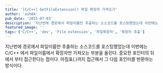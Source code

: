 ```yaml
---
title: '[C/C++] GetFileExtension() 파일 확장자 가져오기'
author: 'ash84'
pub_date: '2015-07-03'
description: '지난번에 경로에서 파일이름만 추출하는 소스코드를 포스팅했었는데 이번에는 C/C++ 에서 파일이름에서 확장자만 가져오는 부분을 올린다. 중요한 포인터의 뒤에서 부터 접근한다는 점이다. 마침표(.)까지 접근해서 그 다음 포인터를 반환하는 방식이다.'
featured_image: ''
tags: ['C/C++', 'dev', 'File extension', '파일확장자', '확장자 추출']
---
```



<span style="font-size: 11pt; ">지난번에 경로에서 파일이름만 추출하는 소스코드를 포스팅했었는데 이번에는 C/C++ 에서 파일이름에서 확장자만 가져오는 부분을 올린다. 중요한 포인터의 뒤에서 부터 접근한다는 점이다. 마침표(.)까지 접근해서 그 다음 포인터를 반환하는 방식이다. </span>

<span style="font-size: 11pt; ">  
</span>

<span style="font-size: 11pt; ">  
</span>

<script src="https://gist.github.com/3496641.js"></script>



